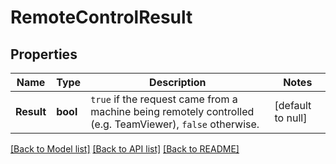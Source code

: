# RemoteControlResult

## Properties
Name | Type | Description | Notes
------------ | ------------- | ------------- | -------------
**Result** | **bool** | `true` if the request came from a machine being remotely controlled (e.g. TeamViewer), `false` otherwise.  | [default to null]

[[Back to Model list]](../README.md#documentation-for-models) [[Back to API list]](../README.md#documentation-for-api-endpoints) [[Back to README]](../README.md)

